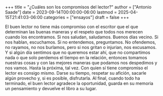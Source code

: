 +++
title = "¿Cuáles son los compromisos del lector?"
author = ["Antonio Saade"]
date = 2023-09-14T00:00:00-06:00
lastmod = 2025-04-15T21:41:03-06:00
categories = ["ensayos"]
draft = false
+++

El buen lector no tiene más compromiso con el escritor que el que determinan las buenas maneras y el respeto que todos nos merecen cuando los encontramos. Si nos saludan, saludamos. Buenos días vecino. Si nos hablan, escuchamos.  Si no entendemos, preguntamos. No ofendemos, no rayamos, no nos burlamos, pero si nos gritan o injurian, nos excusamos. Y si algún día sentimos que no queremos estar ahí, que no compartimos nada o que solo perdemos el tiempo en la relación, entonces tomamos nuestras cosas y con las mejores maneras que podamos nos despedimos y nos vamos. Hasta la próxima, tal vez. Con quien sí tiene compromiso el lector es consigo mismo. Darse su tiempo, respetar su afición, sacarle algún provecho y, si es posible, disfrutarla. Al final, cuando todo ha terminado, el buen lector agradece la oportunidad, guarda en su memoria un pensamiento y devuelve el libro a su lugar.
